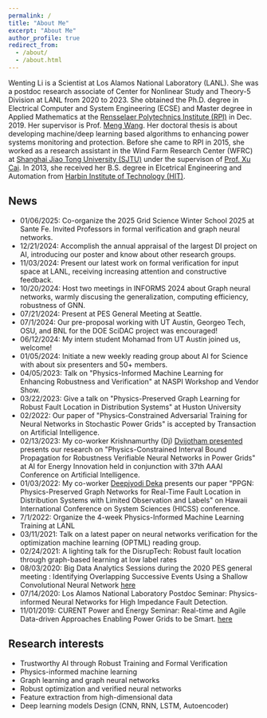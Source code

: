 ```yaml
---
permalink: /
title: "About Me"
excerpt: "About Me"
author_profile: true
redirect_from: 
  - /about/
  - /about.html
---
```

Wenting Li is a Scientist at Los Alamos National Laboratory (LANL). She was a postdoc research associate of Center for Nonlinear Study and Theory-5 Division at LANL from 2020 to 2023. She obtained the Ph.D. degree in  Electrical Computer and System Engineering (ECSE) and Master degree in Applied Mathematics at the [Rensselaer Polytechnics Institute (RPI)](https://www.rpi.edu/) in Dec. 2019.  Her supervisor is Prof. [Meng Wang](https://ecse.rpi.edu/~wang/). Her doctoral thesis is about developing machine/deep learning based algorithms to enhancing power systems monitoring and protection. Before she came to RPI in 2015, she worked as a research assistant in the Wind Farm Research Center (WFRC) at [Shanghai Jiao Tong University (SJTU)](http://en.sjtu.edu.cn/) under the supervison of [Prof. Xu Cai](http://eei.sjtu.edu.cn/en/Show.aspx?info_id=433&info_lb=329&flag=282). In 2013, she received her B.S. degree in Elcetrical Engineering and Automation from [Harbin Institute of Technology (HIT)](http://en.hit.edu.cn/). 
 
## News
* 01/06/2025: Co-organize the 2025 Grid Science Winter School 2025 at Sante Fe. Invited Professors in formal verification and graph neural networks.
* 12/21/2024: Accomplish the annual appraisal of the largest DI project on AI, introducing our poster and know about other research groups.
* 11/03/2024: Present our latest work on formal verification for input space at LANL, receiving increasing attention and constructive feedback.
* 10/20/2024: Host two meetings in INFORMS 2024 about Graph neural networks, warmly discusing the generalization, computing efficiency, robustness of GNN.
* 07/21/2024: Present at PES General Meeting at Seattle.
* 07/1/2024: Our pre-proposal working with UT Austin, Georgeo Tech, OSU, and BNL for the DOE SciDAC project was encouraged!
* 06/12/2024: My intern student Mohamad from UT Austin joined us, welcome!
* 01/05/2024: Initiate a new weekly reading group about AI for Science with about six presenters and 50+ members.
* 04/05/2023: Talk on "Physics-Informed Machine Learning for Enhancing Robustness and Verification" at NASPI Workshop and Vendor Show.
* 03/22/2023: Give a talk on "Physics-Preserved Graph Learning for Robust
Fault Location in Distribution Systems" at Huston University
* 02/2022: Our paper of "Physics-Constrained Adversarial Training for Neural Networks in Stochastic Power Grids" is accepted by Transaction on Artificial Intelligence.
* 02/13/2023: My co-worker Krishnamurthy (Dj) [Dvijotham presented](https://dj-research.netlify.app/) presents our research on "Physics-Constrained Interval Bound Propagation for Robustness Verifiable  Neural Networks in Power Grids" at AI for Energy Innovation
held in conjunction with 37th AAAI Conference on Artificial Intelligence.
* 01/03/2022: My co-worker [Deepjyodi Deka](https://www.linkedin.com/in/deepjyoti-deka-8a44388) presents our paper "PPGN: Physics-Preserved Graph Networks for Real-Time Fault Location in Distribution Systems with Limited Observation and Labels" on Hawaii International Conference on System Sciences (HICSS) conference. 
* 7/1/2022: Organize the 4-week Physics-Informed Machine Learning Training at LANL 
* 03/11/2021: Talk on a latest paper on neural networks verification for the optimization machine learning (OPTML) reading group.
* 02/24/2021: A lighting talk for the DisrupTech: Robust fault location through graph-based learning at low label rates
* 08/03/2020: Big Data Analytics Sessions during the 2020 PES general meeting : Identifying Overlapping Successive Events Using a Shallow Convolutional Neural Network  [here](https://pes-gm.org/2020/)
* 07/14/2020: Los Alamos National Laboratory Postdoc Seminar: Physics-informed Neural Networks for High Impedance Fault Detection.
* 11/01/2019: CURENT Power and Energy Seminar: Real-time and Agile Data-driven Approaches Enabling Power Grids to be Smart. [here](https://curent.utk.edu/news/press-releases/wenting-li-rpi-give-curent-power-and-energy-seminar-fri-nov-1/)

## Research interests 
* Trustworthy AI through Robust Training and Formal Verification
* Physics-informed machine learning
* Graph learning and graph neural networks
* Robust optimization and verified neural networks
* Feature extraction from high-dimensional data  
* Deep learning models Design (CNN, RNN, LSTM, Autoencoder)  


